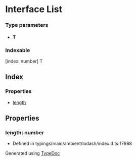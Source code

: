 # Interface List<T>


### Type parameters

* #### T

### Indexable
[index: number] T


## Index

### Properties
* [length](_typings_main_ambient_lodash_index_d_._.list.md#length)

## Properties

### length: number

* Defined in typings/main/ambient/lodash/index.d.ts:17988



Generated using [TypeDoc](http://typedoc.io)
